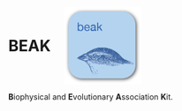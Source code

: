 <div style="display: flex; align-items: center;">
    <h1 style="margin: 0;">BEAK</h1>
    <img src="icon.png" alt="BEAK icon" height="140" style="margin-left: 24px;">
</div>

**B**iophysical and **E**volutionary **A**ssociation **K**it.
